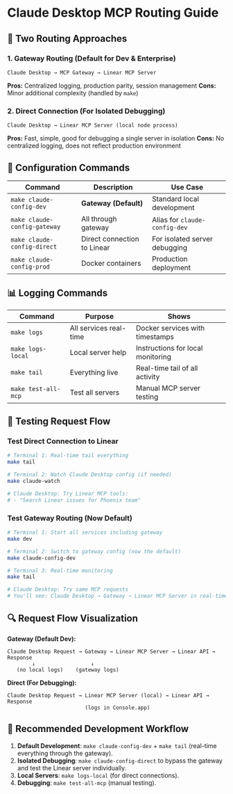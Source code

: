 # Claude Desktop MCP Routing Guide

## 🔀 **Two Routing Approaches**

### 1. **Gateway Routing** (Default for Dev & Enterprise)

```
Claude Desktop → MCP Gateway → Linear MCP Server
```

**Pros:** Centralized logging, production parity, session management
**Cons:** Minor additional complexity (handled by `make`)

### 2. **Direct Connection** (For Isolated Debugging)

```
Claude Desktop → Linear MCP Server (local node process)
```

**Pros:** Fast, simple, good for debugging a single server in isolation
**Cons:** No centralized logging, does not reflect production environment

## 🔧 **Configuration Commands**

| Command                      | Description                 | Use Case                      |
| ---------------------------- | --------------------------- | ----------------------------- |
| `make claude-config-dev`     | **Gateway (Default)**       | Standard local development    |
| `make claude-config-gateway` | All through gateway         | Alias for `claude-config-dev` |
| `make claude-config-direct`  | Direct connection to Linear | For isolated server debugging |
| `make claude-config-prod`    | Docker containers           | Production deployment         |

## 📊 **Logging Commands**

| Command             | Purpose                | Shows                             |
| ------------------- | ---------------------- | --------------------------------- |
| `make logs`         | All services real-time | Docker services with timestamps   |
| `make logs-local`   | Local server help      | Instructions for local monitoring |
| `make tail`         | Everything live        | Real-time tail of all activity    |
| `make test-all-mcp` | Test all servers       | Manual MCP server testing         |

## 🧪 **Testing Request Flow**

### Test Direct Connection to Linear

```bash
# Terminal 1: Real-time tail everything
make tail

# Terminal 2: Watch Claude Desktop config (if needed)
make claude-watch

# Claude Desktop: Try Linear MCP tools:
# - "Search Linear issues for Phoenix team"
```

### Test Gateway Routing (Now Default)

```bash
# Terminal 1: Start all services including gateway
make dev

# Terminal 2: Switch to gateway config (now the default)
make claude-config-dev

# Terminal 3: Real-time monitoring
make tail

# Claude Desktop: Try same MCP requests
# You'll see: Claude Desktop → Gateway → Linear MCP Server in real-time!
```

## 🔍 **Request Flow Visualization**

**Gateway (Default Dev):**

```
Claude Desktop Request → Gateway → Linear MCP Server → Linear API → Response
        ↓                  ↓
   (no local logs)    (gateway logs)
```

**Direct (For Debugging):**

```
Claude Desktop Request → Linear MCP Server (local) → Linear API → Response
                         (logs in Console.app)
```

## 🚀 **Recommended Development Workflow**

1.  **Default Development**: `make claude-config-dev` + `make tail` (real-time everything through the gateway).
2.  **Isolated Debugging**: `make claude-config-direct` to bypass the gateway and test the Linear server individually.
3.  **Local Servers**: `make logs-local` (for direct connections).
4.  **Debugging**: `make test-all-mcp` (manual testing).
